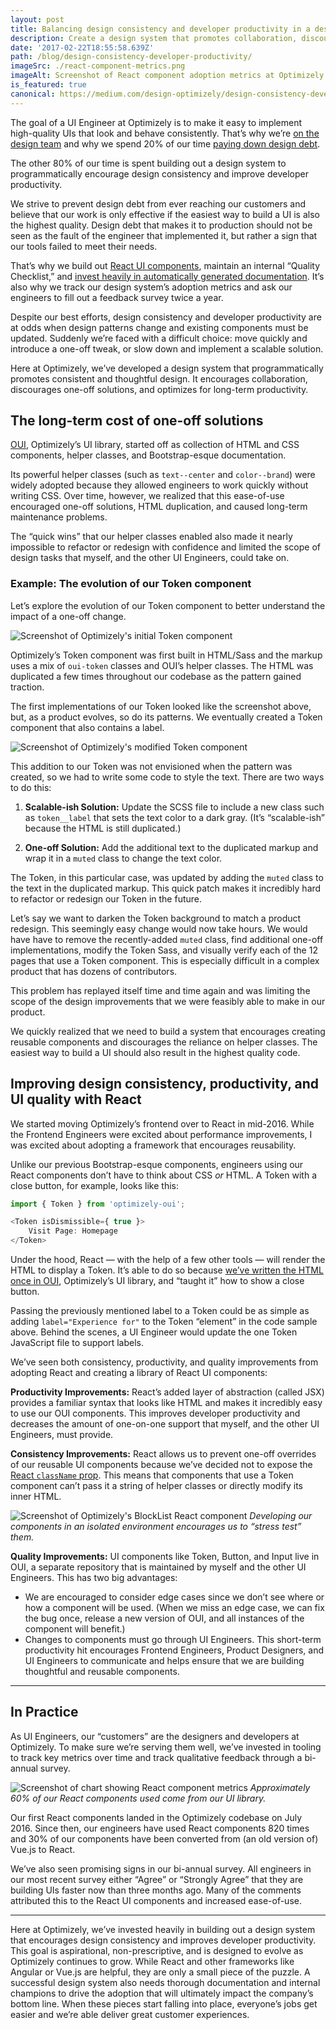 ```yaml
---
layout: post
title: Balancing design consistency and developer productivity in a design system
description: Create a design system that promotes collaboration, discourages one-off solutions, and optimizes for long-term productivity.
date: '2017-02-22T18:55:58.639Z'
path: /blog/design-consistency-developer-productivity/
imageSrc: ./react-component-metrics.png
imageAlt: Screenshot of React component adoption metrics at Optimizely
is_featured: true
canonical: https://medium.com/design-optimizely/design-consistency-developer-productivity-e6850d378fd6
---
```



The goal of a UI Engineer at Optimizely is to make it easy to implement high-quality UIs that look and behave consistently. That’s why we’re [on the design team](https://medium.com/design-optimizely/why-we-hire-ui-engineers-on-optimizely-s-design-team-b2a789553b79) and why we spend 20% of our time [paying down design debt](https://medium.com/design-optimizely/pay-down-design-debt-with-polish-day-867eb59dd83d).

The other 80% of our time is spent building out a design system to programmatically encourage design consistency and improve developer productivity.

We strive to prevent design debt from ever reaching our customers and believe that our work is only effective if the easiest way to build a UI is also the highest quality. Design debt that makes it to production should not be seen as the fault of the engineer that implemented it, but rather a sign that our tools failed to meet their needs.

That’s why we build out [React UI components](http://design.optimizely.com/docs/oui/22.5.1/react/), maintain an internal “Quality Checklist,” and [invest heavily in automatically generated documentation](https://github.com/optimizely/oui/issues/686). It’s also why we track our design system’s adoption metrics and ask our engineers to fill out a feedback survey twice a year.

Despite our best efforts, design consistency and developer productivity are at odds when design patterns change and existing components must be updated. Suddenly we’re faced with a difficult choice: move quickly and introduce a one-off tweak, or slow down and implement a scalable solution.

Here at Optimizely, we’ve developed a design system that programmatically promotes consistent and thoughtful design. It encourages collaboration, discourages one-off solutions, and optimizes for long-term productivity.

## The long-term cost of one-off solutions

[OUI](http://github.com/optimizely/oui), Optimizely’s UI library, started off as collection of HTML and CSS components, helper classes, and Bootstrap-esque documentation.

Its powerful helper classes (such as `text--center` and `color--brand`) were widely adopted because they allowed engineers to work quickly without writing CSS. Over time, however, we realized that this ease-of-use encouraged one-off solutions, HTML duplication, and caused long-term maintenance problems.

The “quick wins” that our helper classes enabled also made it nearly impossible to refactor or redesign with confidence and limited the scope of design tasks that myself, and the other UI Engineers, could take on.

### Example: The evolution of our Token component

Let’s explore the evolution of our Token component to better understand the impact of a one-off change.

![Screenshot of Optimizely's initial `Token` component](./token.png)

Optimizely’s Token component was first built in HTML/Sass and the markup uses a mix of `oui-token` classes and OUI’s helper classes. The HTML was duplicated a few times throughout our codebase as the pattern gained traction.

The first implementations of our Token looked like the screenshot above, but, as a product evolves, so do its patterns. We eventually created a Token component that also contains a label.

![Screenshot of Optimizely's modified `Token` component](./modified-token.png)

This addition to our Token was not envisioned when the pattern was created, so we had to write some code to style the text. There are two ways to do this:

1. **Scalable-ish Solution:** Update the SCSS file to include a new class such as `token__label` that sets the text color to a dark gray. (It’s “scalable-ish” because the HTML is still duplicated.)

2. **One-off Solution:** Add the additional text to the duplicated markup and wrap it in a `muted` class to change the text color.

The Token, in this particular case, was updated by adding the `muted` class to the text in the duplicated markup. This quick patch makes it incredibly hard to refactor or redesign our Token in the future.

Let’s say we want to darken the Token background to match a product redesign. This seemingly easy change would now take hours. We would have have to remove the recently-added `muted` class, find additional one-off implementations, modify the Token Sass, and visually verify each of the 12 pages that use a Token component. This is especially difficult in a complex product that has dozens of contributors.

This problem has replayed itself time and time again and was limiting the scope of the design improvements that we were feasibly able to make in our product.

We quickly realized that we need to build a system that encourages creating reusable components and discourages the reliance on helper classes. The easiest way to build a UI should also result in the highest quality code.

## Improving design consistency, productivity, and UI quality with React

We started moving Optimizely’s frontend over to React in mid-2016. While the Frontend Engineers were excited about performance improvements, I was excited about adopting a framework that encourages reusability.

Unlike our previous Bootstrap-esque components, engineers using our React components don’t have to think about CSS *or* HTML. A Token with a close button, for example, looks like this:

```js
import { Token } from 'optimizely-oui';

<Token isDismissible={ true }>
    Visit Page: Homepage
</Token>
```

Under the hood, React — with the help of a few other tools — will render the HTML to display a Token. It’s able to do so because [we’ve written the HTML once in OUI](https://github.com/optimizely/oui/blob/77e7394a2d7fc2915eff3dfaacc63e4c8dc9e24f/src/components/Token/index.js), Optimizely’s UI library, and “taught it” how to show a close button.

Passing the previously mentioned label to a Token could be as simple as adding `label="Experience for"` to the Token “element” in the code sample above. Behind the scenes, a UI Engineer would update the one Token JavaScript file to support labels.

We’ve seen both consistency, productivity, and quality improvements from adopting React and creating a library of React UI components:

**Productivity Improvements:** React’s added layer of abstraction (called JSX) provides a familiar syntax that looks like HTML and makes it incredibly easy to use our OUI components. This improves developer productivity and decreases the amount of one-on-one support that myself, and the other UI Engineers, must provide.

**Consistency Improvements:** React allows us to prevent one-off overrides of our reusable UI components because we’ve decided not to expose the [React `className` prop](https://facebook.github.io/react/docs/dom-elements.html). This means that components that use a Token component can’t pass it a string of helper classes or directly modify its inner HTML.

![Screenshot of Optimizely's BlockList React component](./blocklist.png)
*Developing our components in an isolated environment encourages us to “stress test” them.*

**Quality Improvements:** UI components like Token, Button, and Input live in OUI, a separate repository that is maintained by myself and the other UI Engineers. This has two big advantages:

* We are encouraged to consider edge cases since we don’t see where or how a component will be used. (When we miss an edge case, we can fix the bug once, release a new version of OUI, and all instances of the component will benefit.)
* Changes to components must go through UI Engineers. This short-term productivity hit encourages Frontend Engineers, Product Designers, and UI Engineers to communicate and helps ensure that we are building thoughtful and reusable components.

***

## In Practice

As UI Engineers, our “customers” are the designers and developers at Optimizely. To make sure we’re serving them well, we’ve invested in tooling to track key metrics over time and track qualitative feedback through a bi-annual survey.

![Screenshot of chart showing React component metrics](./react-component-metrics.png)
*Approximately 60% of our React components used come from our UI library.*

Our first React components landed in the Optimizely codebase on July 2016. Since then, our engineers have used React components 820 times and 30% of our components have been converted from (an old version of) Vue.js to React.

We’ve also seen promising signs in our bi-annual survey. All engineers in our most recent survey either “Agree” or “Strongly Agree” that they are building UIs faster now than three months ago. Many of the comments attributed this to the React UI components and increased ease-of-use.

***

Here at Optimizely, we’ve invested heavily in building out a design system that encourages design consistency and improves developer productivity. This goal is aspirational, non-prescriptive, and is designed to evolve as Optimizely continues to grow. While React and other frameworks like Angular or Vue.js are helpful, they are only a small piece of the puzzle. A successful design system also needs thorough documentation and internal champions to drive the adoption that will ultimately impact the company’s bottom line. When these pieces start falling into place, everyone’s jobs get easier and we’re able deliver great customer experiences.
